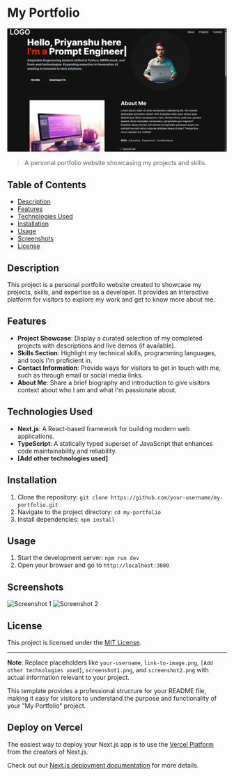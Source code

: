 # My Portfolio

![Project Image](background.png)

> A personal portfolio website showcasing my projects and skills.

## Table of Contents

- [Description](#description)
- [Features](#features)
- [Technologies Used](#technologies-used)
- [Installation](#installation)
- [Usage](#usage)
- [Screenshots](#screenshots)
- [License](#license)

## Description

This project is a personal portfolio website created to showcase my projects, skills, and expertise as a developer. It provides an interactive platform for visitors to explore my work and get to know more about me.

## Features

- **Project Showcase**: Display a curated selection of my completed projects with descriptions and live demos (if available).
- **Skills Section**: Highlight my technical skills, programming languages, and tools I'm proficient in.
- **Contact Information**: Provide ways for visitors to get in touch with me, such as through email or social media links.
- **About Me**: Share a brief biography and introduction to give visitors context about who I am and what I'm passionate about.

## Technologies Used

- **Next.js**: A React-based framework for building modern web applications.
- **TypeScript**: A statically typed superset of JavaScript that enhances code maintainability and reliability.
- **[Add other technologies used]**

## Installation

1. Clone the repository: `git clone https://github.com/your-username/my-portfolio.git`
2. Navigate to the project directory: `cd my-portfolio`
3. Install dependencies: `npm install`

## Usage

1. Start the development server: `npm run dev`
2. Open your browser and go to `http://localhost:3000`

## Screenshots

![Screenshot 1](screenshot1.png)
![Screenshot 2](screenshot2.png)

## License

This project is licensed under the [MIT License](LICENSE).

---

**Note**: Replace placeholders like `your-username`, `link-to-image.png`, `[Add other technologies used]`, `screenshot1.png`, and `screenshot2.png` with actual information relevant to your project.

This template provides a professional structure for your README file, making it easy for visitors to understand the purpose and functionality of your "My Portfolio" project.

## Deploy on Vercel

The easiest way to deploy your Next.js app is to use the [Vercel Platform](https://vercel.com/new?utm_medium=default-template&filter=next.js&utm_source=create-next-app&utm_campaign=create-next-app-readme) from the creators of Next.js.

Check out our [Next.js deployment documentation](https://nextjs.org/docs/deployment) for more details.
